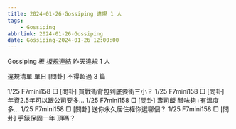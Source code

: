 ```yaml
---
title: 2024-01-26-Gossiping 違規 1 人
tags:
    - Gossiping
abbrlink: 2024-01-26-Gossiping
date: Gossiping-2024-01-26 12:00:00
---
```

Gossiping 板 [板規連結](https://www.ptt.cc/bbs/Gossiping/M.1637425085.A.07D.html)
昨天違規 1 人
<!-- more -->

違規清單
單日 [問卦] 不得超過 3 篇

1/25 F7mini158 □ [問卦] 買戰術背包到底要衝三小？
1/25 F7mini158 □ [問卦] 年資2.5年可以跟公司要多…
1/25 F7mini158 □ [問卦] 壽司飯 醋味夠+有溫度 多…
1/25 F7mini158 □ [問卦] 送你永久居住權你選哪個？
1/25 F7mini158 □ [問卦] 手錶保固一年 頂嗎？
